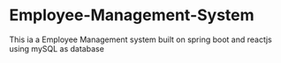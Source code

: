 # Employee-Management-System
This ia a Employee Management system built on spring boot and reactjs using mySQL as database





